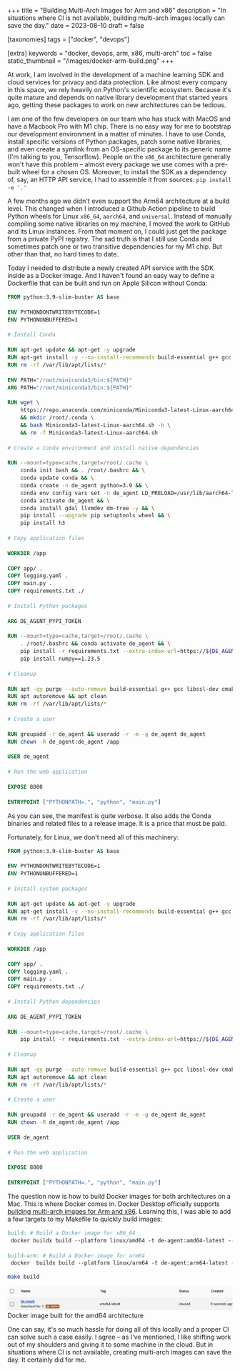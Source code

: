 +++
title = "Building Multi-Arch Images for Arm and x86"
description = "In situations where CI is not available, building multi-arch images locally can save the day."
date = 2023-08-10
draft = false

[taxonomies]
tags = ["docker", "devops"]

[extra]
keywords = "docker, devops, arm, x86, multi-arch"
toc = false
static_thumbnail = "/images/docker-arm-build.png"
+++

At work, I am involved in the development of a machine learning SDK and cloud services for
privacy and data protection. Like almost every company in this space, we rely heavily on
Python's scientific ecosystem. Because it's quite mature and depends on native library
development that started years ago, getting these packages to work on new architectures
can be tedious.

I am one of the few developers on our team who has stuck with MacOS and have a Macbook Pro
with M1 chip. There is no easy way for me to bootstrap our development environment in a matter
of minutes. I have to use Conda, install specific versions of Python packages, patch some native
libraries, and even create a symlink from an OS-specific package to its generic name
(I'm talking to you, Tensorflow). People on the `x86_64` architecture generally won't have
this problem – almost every package we use comes with a pre-built wheel for a chosen OS.
Moreover, to install the SDK as a dependency of, say, an HTTP API service, I had to assemble
it from sources: `pip install -e '.'`

A few months ago we didn't even support the Arm64 architecture at a build level. This changed when
I introduced a Github Action pipeline to build Python wheels for Linux `x86_64`, `aarch64`, and `universal`.
Instead of manually compiling some native libraries on my machine, I moved the work to GitHub and
its Linux instances. From that moment on, I could just get the package from a private PyPI registry.
The sad truth is that I still use Conda and sometimes patch one or two transitive dependencies for
my M1 chip. But other than that, no hard times to date.

Today I needed to distribute a newly created API service with the SDK inside as a Docker image.
And I haven't found an easy way to define a Dockerfile that can be built and run on
Apple Silicon without Conda:

```Dockerfile
FROM python:3.9-slim-buster AS base

ENV PYTHONDONTWRITEBYTECODE=1
ENV PYTHONUNBUFFERED=1

# Install Conda

RUN apt-get update && apt-get -y upgrade
RUN apt-get install -y --no-install-recommends build-essential g++ gcc libssl-dev cmake git wget
RUN rm -rf /var/lib/apt/lists/*

ENV PATH="/root/miniconda3/bin:${PATH}"
ARG PATH="/root/miniconda3/bin:${PATH}"

RUN wget \
    https://repo.anaconda.com/miniconda/Miniconda3-latest-Linux-aarch64.sh \
    && mkdir /root/.conda \
    && bash Miniconda3-latest-Linux-aarch64.sh -b \
    && rm -f Miniconda3-latest-Linux-aarch64.sh

# Create a Conda environment and install native dependencies

RUN --mount=type=cache,target=/root/.cache \
    conda init bash && . /root/.bashrc && \
    conda update conda && \
    conda create -n de_agent python=3.9 && \
    conda env config vars set -n de_agent LD_PRELOAD=/usr/lib/aarch64-linux-gnu/libgomp.so.1 && \
    conda activate de_agent && \
    conda install gdal llvmdev dm-tree -y && \
    pip install --upgrade pip setuptools wheel && \
    pip install h3

# Copy application files

WORKDIR /app

COPY app/ .
COPY logging.yaml .
COPY main.py .
COPY requirements.txt ./

# Install Python packages

ARG DE_AGENT_PYPI_TOKEN

RUN --mount=type=cache,target=/root/.cache \
    . /root/.bashrc && conda activate de_agent && \
    pip install -r requirements.txt --extra-index-url=https://${DE_AGENT_PYPI_TOKEN}:@pypi.****.ai/pypi/ && \
    pip install numpy==1.23.5

# Cleanup

RUN apt -qy purge --auto-remove build-essential g++ gcc libssl-dev cmake git wget
RUN apt autoremove && apt clean
RUN rm -rf /var/lib/apt/lists/*

# Create a user

RUN groupadd -r de_agent && useradd -r -m -g de_agent de_agent
RUN chown -R de_agent:de_agent /app

USER de_agent

# Run the web application

EXPOSE 8000

ENTRYPOINT ["PYTHONPATH=.", "python", "main.py"]
```

As you can see, the manifest is quite verbose. It also adds the Conda binaries and related
files to a release image. It is a price that must be paid.

Fortunately, for Linux, we don't need all of this machinery:

```Dockerfile
FROM python:3.9-slim-buster AS base

ENV PYTHONDONTWRITEBYTECODE=1
ENV PYTHONUNBUFFERED=1

# Install system packages

RUN apt-get update && apt-get -y upgrade
RUN apt-get install -y --no-install-recommends build-essential g++ gcc libssl-dev cmake git wget
RUN rm -rf /var/lib/apt/lists/*

# Copy application files

WORKDIR /app

COPY app/ .
COPY logging.yaml .
COPY main.py .
COPY requirements.txt ./

# Install Python dependencies

ARG DE_AGENT_PYPI_TOKEN

RUN --mount=type=cache,target=/root/.cache \
    pip install -r requirements.txt --extra-index-url=https://${DE_AGENT_PYPI_TOKEN}:@pypi.****.ai/pypi/

# Cleanup

RUN apt -qy purge --auto-remove build-essential g++ gcc libssl-dev cmake git wget
RUN apt autoremove && apt clean
RUN rm -rf /var/lib/apt/lists/*

# Create a user

RUN groupadd -r de_agent && useradd -r -m -g de_agent de_agent
RUN chown -R de_agent:de_agent /app

USER de_agent

# Run the web application

EXPOSE 8000

ENTRYPOINT ["PYTHONPATH=.", "python", "main.py"]
```

The question now is how to build Docker images for both architectures on a Mac.
This is where Docker comes in. Docker Desktop officially supports [building multi-arch images
for Arm and x86](https://www.docker.com/blog/multi-arch-images/). Learning this, I was able to
add a few targets to my Makefile to quickly build images:

```Makefile
build: # Build a Docker image for x86_64
 docker buildx build --platform linux/amd64 -t de-agent:amd64-latest --build-arg DE_AGENT_PYPI_TOKEN=${DE_AGENT_PYPI_TOKEN} -f Dockerfile.amd64 --no-cache .

build-arm: # Build a Docker image for arm64
 docker  buildx build --platform linux/arm64 -t de-agent:arm64-latest --build-arg DE_AGENT_PYPI_TOKEN=${DE_AGENT_PYPI_TOKEN} -f Dockerfile.arm64 --no-cache .
```

```bash
make build
```

![Docker Image For Arm](/images/docker-arm-build.png)
<span class="img-title">Docker image built for the amd64 architecture</span>

One can say, it's so much hassle for doing all of this locally and a proper CI can solve such
a case easily. I agree – as I've mentioned, I like shifting work out of my shoulders and giving it
to some machine in the cloud. But in situations where CI is not available, creating multi-arch
images can save the day. It certainly did for me.
